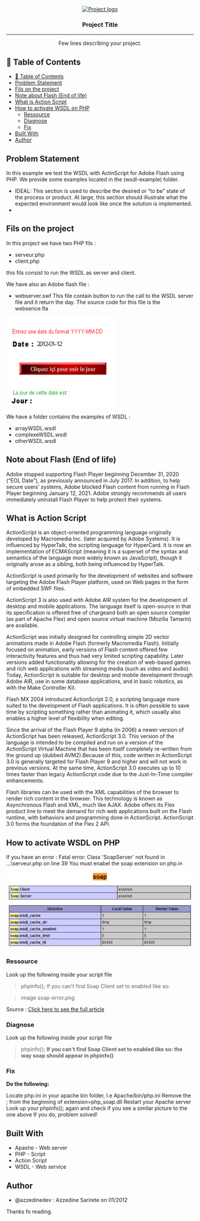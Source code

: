 <p align="center">
  <a href="" rel="noopener">
 <img src="https://i.imgur.com/AZ2iWek.png" alt="Project logo"></a>
</p>
<h3 align="center">Project Title</h3>

---

<p align="center"> Few lines describing your project.
    <br> 
</p>

## 📝 Table of Contents

- [📝 Table of Contents](#-table-of-contents)
- [Problem Statement](#problem-statement)
- [Fils on the project](#fils-on-the-project)
- [Note about Flash (End of life)](#note-about-flash-end-of-life)
- [What is Action Script](#what-is-action-script)
- [How to activate WSDL on PHP](#how-to-activate-wsdl-on-php)
  - [Ressource](#ressource)
  - [Diagnose](#diagnose)
  - [Fix](#fix)
- [Built With](#built-with)
- [Author](#author)

## Problem Statement

In this example we test the WSDL with ActinScript for Adobe Flash using PHP.
We provide some examples located in the (wsdl-example) folder.

- IDEAL: This section is used to describe the desired or “to be” state of the process or product. At large, this section
  should illustrate what the expected environment would look like once the solution is implemented.
-
## Fils on the project

In this project we have two PHP fils :
- serveur.php
- client.php

this fils consist to run the WSDL as server and client.

We have also an Adobe flash file :
- webserver.swf
This file contain button to run the call to the WSDL server file and it return the day.
The source code for this file is the webserice.fla

![Using in flash](https://raw.githubusercontent.com/azzedinedev/wsdl-test-with-PHP-Adobe-Flash/master/screenshots/wsdl-flash.png)

We have a folder contains the examples of WSDL :
- arrayWSDL.wsdl
- complexeWSDL.wsdl
- otherWSDL.wsdl

## Note about Flash (End of life)

Adobe stopped supporting Flash Player beginning December 31, 2020 (“EOL Date”), as previously announced in July 2017. In addition, to help secure users’ systems, Adobe blocked Flash content from running in Flash Player beginning January 12, 2021. Adobe strongly recommends all users immediately uninstall Flash Player to help protect their systems.


## What is Action Script

ActionScript is an object-oriented programming language originally developed by Macromedia Inc. (later acquired by Adobe Systems). It is influenced by HyperTalk, the scripting language for HyperCard. It is now an implementation of ECMAScript (meaning it is a superset of the syntax and semantics of the language more widely known as JavaScript), though it originally arose as a sibling, both being influenced by HyperTalk.

ActionScript is used primarily for the development of websites and software targeting the Adobe Flash Player platform, used on Web pages in the form of embedded SWF files.

ActionScript 3 is also used with Adobe AIR system for the development of desktop and mobile applications. The language itself is open-source in that its specification is offered free of chargeand both an open source compiler (as part of Apache Flex) and open source virtual machine (Mozilla Tamarin) are available.

ActionScript was initially designed for controlling simple 2D vector animations made in Adobe Flash (formerly Macromedia Flash). Initially focused on animation, early versions of Flash content offered few interactivity features and thus had very limited scripting capability. Later versions added functionality allowing for the creation of web-based games and rich web applications with streaming media (such as video and audio). Today, ActionScript is suitable for desktop and mobile development through Adobe AIR, use in some database applications, and in basic robotics, as with the Make Controller Kit.

Flash MX 2004 introduced ActionScript 2.0, a scripting language more suited to the development of Flash applications. It is often possible to save time by scripting something rather than animating it, which usually also enables a higher level of flexibility when editing.

Since the arrival of the Flash Player 9 alpha (in 2006) a newer version of ActionScript has been released, ActionScript 3.0. This version of the language is intended to be compiled and run on a version of the ActionScript Virtual Machine that has been itself completely re-written from the ground up (dubbed AVM2).Because of this, code written in ActionScript 3.0 is generally targeted for Flash Player 9 and higher and will not work in previous versions. At the same time, ActionScript 3.0 executes up to 10 times faster than legacy ActionScript code due to the Just-In-Time compiler enhancements.

Flash libraries can be used with the XML capabilities of the browser to render rich content in the browser. This technology is known as Asynchronous Flash and XML, much like AJAX. Adobe offers its Flex product line to meet the demand for rich web applications built on the Flash runtime, with behaviors and programming done in ActionScript. ActionScript 3.0 forms the foundation of the Flex 2 API.

## How to activate WSDL on PHP

If you have an error : 
Fatal error: Class 'SoapServer' not found in ...\serveur.php on line 39
You must enabel the soap extension on php.in


 <img src="https://raw.githubusercontent.com/azzedinedev/wsdl-test-with-PHP-Adobe-Flash/master/screenshots/soap-error.png" />

### Ressource

Look up the following inside your script file
> phpinfo();
If you can't find Soap Client set to enabled like so:

> image soap-error.png

Source : [Click here to see the full article](https://stackoverflow.com/questions/11391442/fatal-error-class-soapclient-not-found)

### Diagnose

Look up the following inside your script file

> phpinfo();
**If you can't find Soap Client set to enabled like so: the way soap should appear in phpinfo()**

### Fix

**Do the following:**

Locate php.ini in your apache bin folder, I.e Apache/bin/php.ini
Remove the ; from the beginning of extension=php_soap.dll
Restart your Apache server
Look up your phpinfo(); again and check if you see a similar picture to the one above
If you do, problem solved!

## Built With

- Apashe - Web server
- PHP - Script
- Action Script
- WSDL - Web service

## Author

- @azzedinedev : Azzedine Sarirete on 01/2012

Thanks fo reading.